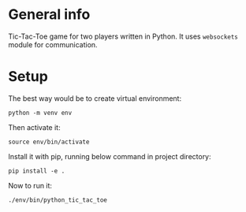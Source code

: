 # General info
Tic-Tac-Toe game for two players written in Python.
It uses ```websockets``` module for communication.
# Setup
The best way would be to create virtual environment:  

`python -m venv env`

Then activate it:  

`source env/bin/activate`

Install it with pip, running below command in project directory:  

`pip install -e .`

Now to run it:

`./env/bin/python_tic_tac_toe`
